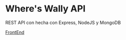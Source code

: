 # Where's Wally API

REST API con hecha con Express, NodeJS y MongoDB

[FrontEnd](https://github.com/LaVieja1/TOP_Wheres_Wally_FrontEnd)